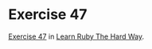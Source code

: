 # Exercise 47

[Exercise 47](http://learnrubythehardway.org/book/ex47.html) in [Learn Ruby The Hard Way](http://learnrubythehardway.org/book/index.html).
